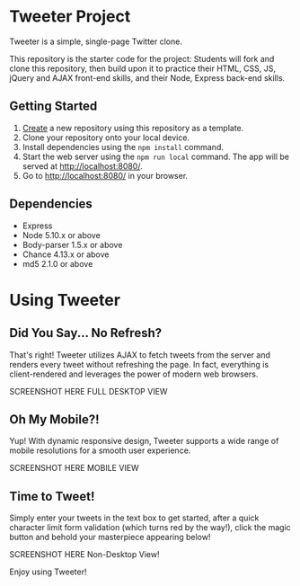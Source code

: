 # Tweeter Project

Tweeter is a simple, single-page Twitter clone.

This repository is the starter code for the project: Students will fork and clone this repository, then build upon it to practice their HTML, CSS, JS, jQuery and AJAX front-end skills, and their Node, Express back-end skills.

## Getting Started

1. [Create](https://docs.github.com/en/repositories/creating-and-managing-repositories/creating-a-repository-from-a-template) a new repository using this repository as a template.
2. Clone your repository onto your local device.
3. Install dependencies using the `npm install` command.
3. Start the web server using the `npm run local` command. The app will be served at <http://localhost:8080/>.
4. Go to <http://localhost:8080/> in your browser.

## Dependencies

- Express
- Node 5.10.x or above
- Body-parser 1.5.x or above
- Chance 4.13.x or above
- md5 2.1.0 or above

# Using Tweeter
## Did You Say... No Refresh?
That's right! Tweeter utilizes AJAX to fetch tweets from the server and renders every tweet without refreshing the page. In fact, everything is client-rendered and leverages the power of modern web browsers.

SCREENSHOT HERE FULL DESKTOP VIEW

## Oh My Mobile?!
Yup! With dynamic responsive design, Tweeter supports a wide range of mobile resolutions for a smooth user experience.

SCREENSHOT HERE MOBILE VIEW

## Time to Tweet!
Simply enter your tweets in the text box to get started, after a quick character limit form validation (which turns red by the way!), click the magic button and behold your masterpiece appearing below!

SCREENSHOT HERE Non-Desktop View!

Enjoy using Tweeter!
